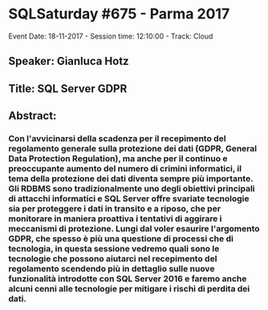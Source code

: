 # SQLSaturday #675 - Parma 2017
Event Date: 18-11-2017 - Session time: 12:10:00 - Track: Cloud
## Speaker: Gianluca Hotz
## Title: SQL Server  GDPR
## Abstract:
### Con l'avvicinarsi della scadenza per il recepimento del regolamento generale sulla protezione dei dati (GDPR, General Data Protection Regulation), ma anche per il continuo e preoccupante aumento del numero di crimini informatici, il tema della protezione dei dati diventa sempre più importante. Gli RDBMS sono tradizionalmente uno degli obiettivi principali di attacchi informatici e SQL Server offre svariate tecnologie sia per proteggere i dati in transito e a riposo, che per monitorare in maniera proattiva i tentativi di aggirare i meccanismi di protezione. Lungi dal voler esaurire l'argomento GDPR, che spesso è più una questione di processi che di tecnologia, in questa sessione vedremo quali sono le tecnologie che possono aiutarci nel recepimento del regolamento scendendo più in dettaglio sulle nuove funzionalità introdotte con SQL Server 2016 e faremo anche alcuni cenni alle tecnologie per mitigare i rischi di perdita dei dati.
